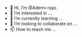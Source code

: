 - 👋 Hi, I’m @Ademi-rayo
- 👀 I’m interested in ...
- 🌱 I’m currently learning ...
- 💞️ I’m looking to collaborate on ...
- 📫 How to reach me ...

<!---
Ademi-rayo/Ademi-rayo is a ✨ special ✨ repository because its `README.md` (this file) appears on your GitHub profile.
You can click the Preview link to take a look at your changes.
--->
